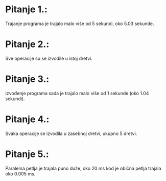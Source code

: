 # Pitanje 1.:
Trajanje programa je trajalo malo više od 5 sekundi, oko 5.03 sekunde.

# Pitanje 2.:
Sve operacije su se izvodile u istoj dretvi.

# Pitanje 3.:
Izvođenje programa sada je trajalo malo više od 1 sekunde (oko 1.04 sekundi).

# Pitanje 4.:
Svaka operacije se izvodila u zasebnoj dretvi, ukupno 5 dretvi.

# Pitanje 5.:
Paralelna petlja je trajala puno duže, oko 20 ms kod je obična petlja trajala oko 0.005 ms.
